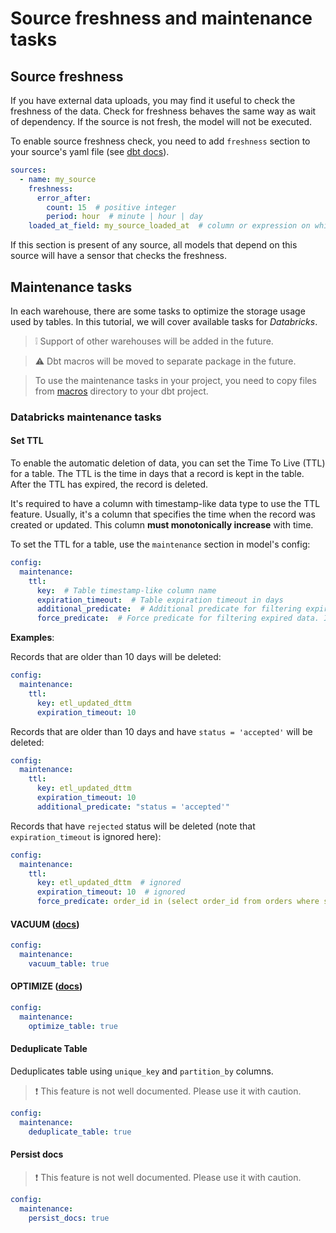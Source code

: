 # Source freshness and maintenance tasks
## Source freshness

If you have external data uploads, you may find it useful to check the freshness of the data. 
Check for freshness behaves the same way as wait of dependency. 
If the source is not fresh, the model will not be executed.

To enable source freshness check, you need to add `freshness` section to your source's yaml file 
(see [dbt docs](https://docs.getdbt.com/reference/resource-properties/freshness)).

```yaml
sources:
  - name: my_source
    freshness:
      error_after:
        count: 15  # positive integer
        period: hour  # minute | hour | day
    loaded_at_field: my_source_loaded_at  # column or expression on which to check the freshness
```
If this section is present of any source, 
all models that depend on this source will have a sensor that checks the freshness.

## Maintenance tasks

In each warehouse, there are some tasks to optimize the storage usage used by tables. 
In this tutorial, we will cover available tasks for _Databricks_.

> :grey_exclamation: Support of other warehouses will be added in the future.

> :warning: Dbt macros will be moved to separate package in the future.

> To use the maintenance tasks in your project, you need to copy files from [macros](dags/macros) directory to your dbt project.

### Databricks maintenance tasks

#### Set TTL

To enable the automatic deletion of data, you can set the Time To Live (TTL) for a table.
The TTL is the time in days that a record is kept in the table.
After the TTL has expired, the record is deleted.

It's required to have a column with timestamp-like data type to use the TTL feature.
Usually, it's a column that specifies the time when the record was created or updated.
This column **must monotonically increase** with time.

To set the TTL for a table, use the `maintenance` section in model's config:

```yaml
config:
  maintenance:
    ttl:
      key:  # Table timestamp-like column name
      expiration_timeout:  # Table expiration timeout in days
      additional_predicate:  # Additional predicate for filtering expired data
      force_predicate:  # Force predicate for filtering expired data. It will override base predicate
```

**Examples**:

Records that are older than 10 days will be deleted:

```yaml
config:
  maintenance:
    ttl:
      key: etl_updated_dttm
      expiration_timeout: 10
```

Records that are older than 10 days and have `status = 'accepted'` will be deleted:

```yaml
config:
  maintenance:
    ttl:
      key: etl_updated_dttm
      expiration_timeout: 10
      additional_predicate: "status = 'accepted'"
```

Records that have `rejected` status will be deleted (note that `expiration_timeout` is ignored here):

```yaml
config:
  maintenance:
    ttl:
      key: etl_updated_dttm  # ignored
      expiration_timeout: 10  # ignored
      force_predicate: order_id in (select order_id from orders where status = 'rejected')
```

#### VACUUM ([docs](https://docs.databricks.com/en/sql/language-manual/delta-vacuum.html))

```yaml
config:
  maintenance:
    vacuum_table: true
```

#### OPTIMIZE ([docs](https://docs.databricks.com/en/sql/language-manual/delta-optimize.html))

```yaml
config:
  maintenance:
    optimize_table: true
```

#### Deduplicate Table

Deduplicates table using `unique_key` and `partition_by` columns.

> :exclamation: This feature is not well documented. Please use it with caution.

```yaml
config:
  maintenance:
    deduplicate_table: true
```

#### Persist docs

> :exclamation: This feature is not well documented. Please use it with caution.
```yaml
config:
  maintenance:
    persist_docs: true
```
